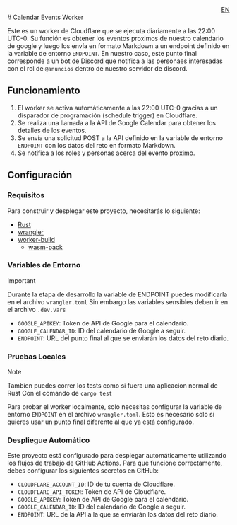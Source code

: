 <div align="right">
<a href="./README_EN.md">EN</a>
</div>
# Calendar Events Worker

Este es un worker de Cloudflare que se ejecuta diariamente a las 22:00 UTC-0. Su función es obtener los eventos proximos de nuestro calendario de google y luego los envía en formato Markdown a un endpoint definido en la variable de entorno `ENDPOINT`. En nuestro caso, este punto final corresponde a un bot de Discord que notifica a las personaes interesadas con el rol de `@anuncios` dentro de nuestro servidor de discord.

## Funcionamiento

1. El worker se activa automáticamente a las 22:00 UTC-0 gracias a un disparador de programación (schedule trigger) en Cloudflare.
2. Se realiza una llamada a la API de Google Calendar para obtener los detalles de los eventos.
3. Se envía una solicitud POST a la API definido en la variable de entorno `ENDPOINT` con los datos del reto en formato Markdown.
4. Se notifica a los roles y personas acerca del evento proximo.

## Configuración

### Requisitos

Para construir y desplegar este proyecto, necesitarás lo siguiente:

- [Rust](https://rust-lang.org)
- [wrangler](https://developers.cloudflare.com/workers/wrangler/install-and-update/)
- [worker-build](https://crates.io/crates/worker-build)
    - [wasm-pack](https://rustwasm.github.io/wasm-pack/)

### Variables de Entorno

> [!IMPORTANT]
> Durante la etapa de desarrollo la variable de ENDPOINT puedes modificarla en el archivo `wrangler.toml`
> Sin embargo las variables sensibles deben ir en el archivo `.dev.vars`

- `GOOGLE_APIKEY`: Token de API de Google para el calendario.
- `GOOGLE_CALENDAR_ID`: ID del calendario de Google a seguir.
- `ENDPOINT`: URL del punto final al que se enviarán los datos del reto diario.

### Pruebas Locales

> [!NOTE]
> Tambien puedes correr los tests como si fuera una aplicacion normal de Rust
> Con el comando de `cargo test`

Para probar el worker localmente, solo necesitas configurar la variable de entorno `ENDPOINT` en el archivo `wrangler.toml`. Esto es necesario solo si quieres usar un punto final diferente al que ya está configurado.

### Despliegue Automático

Este proyecto está configurado para desplegar automáticamente utilizando los flujos de trabajo de GitHub Actions. Para que funcione correctamente, debes configurar los siguientes secretos en GitHub:

- `CLOUDFLARE_ACCOUNT_ID`: ID de tu cuenta de Cloudflare.
- `CLOUDFLARE_API_TOKEN`: Token de API de Cloudflare.
- `GOOGLE_APIKEY`: Token de API de Google para el calendario.
- `GOOGLE_CALENDAR_ID`: ID del calendario de Google a seguir.
- `ENDPOINT`: URL de la API a la que se enviarán los datos del reto diario.
